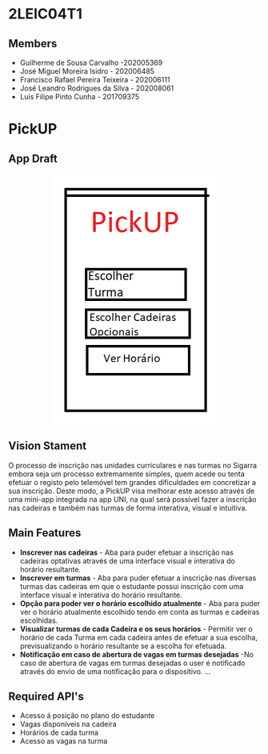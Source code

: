 # 2LEIC04T1

## Members
 - Guilherme de Sousa Carvalho -202005369
 - José Miguel Moreira Isidro - 202006485
 - Francisco Rafael Pereira Teixeira - 202006111
 - José Leandro Rodrigues da Silva - 202008061
 - Luis Filipe Pinto Cunha - 201709375


# PickUP
## App Draft
<p align="center" justify="center">
  <img src="mockup.png"/>
</p>

## Vision Stament
O processo de inscrição nas unidades curriculares e nas turmas no Sigarra embora seja um processo extremamente simples, quem acede ou tenta efetuar o registo pelo telemóvel tem grandes dificuldades em concretizar a sua inscrição. Deste modo, a PickUP visa melhorar este acesso através de uma mini-app integrada na app UNI, na qual será possível fazer a inscrição nas cadeiras e também nas turmas de forma interativa, visual e intuitiva. 

## Main Features
 - <b>Inscrever nas cadeiras</b> - Aba para puder efetuar a inscrição nas cadeiras optativas através de uma interface visual e interativa do horário resultante. 
 - <b>Inscrever em turmas</b>   - Aba para puder efetuar a inscrição nas diversas turmas das cadeiras em que o estudante possui inscrição com uma interface visual e interativa do horário resultante. 
 - <b>Opção para poder ver o horário escolhido atualmente</b> - Aba para puder ver o horário atualmente escolhido tendo em conta as turmas e cadeiras escolhidas. 
 - <b>Visualizar turmas de cada Cadeira e os seus horários</b> - Permitir ver o horário de cada Turma em cada cadeira antes de efetuar a sua escolha, previsualizando o horário resultante se a escolha for efetuada. 
 - <b>Notificação em caso de abertura de vagas em turmas desejadas</b> -No caso de abertura de vagas em turmas desejadas o user é notificado através do envio de uma notificação para o dispositivo. 
...

## Required API's
- Acesso á posição no plano do estudante 
- Vagas disponíveis na cadeira  
- Horários de cada turma 
- Acesso as vagas na turma

